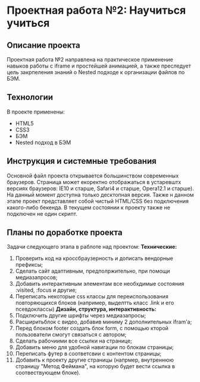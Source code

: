 # Проектная работа №2: Научиться учиться #

## Описание проекта ##
Проектная работа №2 направлена на практическое применение навыков работы с iframe и простейшей анимацией, а также преследует цель закрпеления знаний о Nested подходе к организации файлов по БЭМ.

## Технологии ##
В проекте применены:
* HTML5
* CSS3
* БЭМ
* Nested подход в БЭМ

## Инструкция и системные требования ##
Основной файл проекта открывается большинством современных браузеров. Страница может екоректно отображаться в устаревштх версиях браузеров: IE10 и старше, Safari4 и старше, Opera12.1 и старше).
На данный момент доступна только десктопная версия. Также н данном этапе проект представляет собой чистый HTML/CSS без подключения какого-либо бекенда. В текущем состоянии к проекту также не подключен не один скрипт.

## Планы по доработке проекта ##
Задачи следующего этапа в раблоте над проектом:
__Технические:__
1. Проверить код нa кроссбраузерность и дописать вендорные префиксы;
2. Сделать сайт адаптивным, предполржительно, при помощи медиазапросов;
3. Добавить интерактивным элементам все необхдимые состояния :visited, :focus и другие;
4. Переписать некоторые  css классы для переиспользования повторяющихся блоков (например, выделтть класс .link и его псевдоклассы)
__Дизайн, структура, интерактивность:__
1. Подключить другие шрифты через медиазапросы;
2. Расширитьблок с видео, добавив миниму 2 дополнительных ifram'a;
3. Перед блоком footer создать блок form, с помощью кторой пользователи смогут связаться с автором;
4. Сделать рабочиими все ссылки на странице;
5. Добавить меню для удобной навигации по блокам страницы;
6. Переписать футер в соответсвии с контентом страницы;
7. Добавить к проекту другие страницы (напрмер, внутреннюю страницу "Метод Феймана", на которую будет вести ссылка в соотвествующем блоке).

